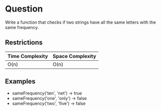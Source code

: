 # Question

Write a function that checks if two strings have all the same letters with the same frequency.

## Restrictions

Time Complexity | Space Complexity
--- | ---
O(n) | O(n)

## Examples

* sameFrequency('ten', 'net') -> true
* sameFrequency('one', 'only') -> false
* sameFrequency('two', 'five') -> false
